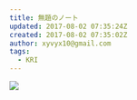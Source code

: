 ```yaml
---
title: 無題のノート
updated: 2017-08-02 07:35:24Z
created: 2017-08-02 07:35:02Z
author: xyvyx10@gmail.com
tags:
  - KRI
---
```


![](../_resources/4906f436bf0d81ed11e2203733a5c15f.png)